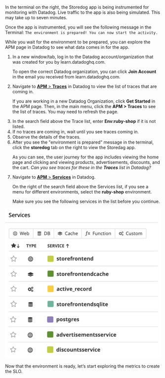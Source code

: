 In the terminal on the right, the Storedog app is being instrumented for monitoring with Datadog. Live traffic to the app is also being simulated. This may take up to seven minutes.

Once the app is instrumented, you will see the following message in the Terminal: `The environment is prepared! You can now start the activity.`

While you wait for the environment to be prepared, you can explore the APM page in Datadog to see what data comes in for the app.
1. In a new window/tab, log in to the Datadog account/organization that was created for you by learn.datadoghq.com. <p> To open the correct Datadog organization, you can click **Join Account** in the email you received from learn.datadoghq.com.
2. Navigate to <a href="https://app.datadoghq.com/apm/traces" target="_datadog">**APM** > **Traces**</a> in Datadog to view the list of traces that are coming in. <p> If you are working in a new Datadog Organization, click **Get Started** in the APM page. Then, in the main menu, click the **APM > Traces** to see the list of traces. You may need to refresh the page.
3. In the search field above the Trace list, enter **Env:ruby-shop** if it is not listed. 
4. If no traces are coming in, wait until you see traces coming in.
5. Observe the details of the traces. 
6. After you see the "environment is prepared" message in the terminal, click the **storedog** tab on the right to view the Storedag app. <p> As you can see, the user journey for the app includes viewing the home page and clicking and viewing products, advertisements, discounts, and the cart. *Can you see traces for these in the **Traces** list in Datadog?*
7. Navigate to <a href="https://app.datadoghq.com/apm/" target="_datadog">**APM** > **Services**</a> in Datadog. <p> On the right of the search field above the Services list, if you see a menu for different environments, select the **ruby-shop** environment. <p> Make sure you see the following services in the list before you continue. 

![Service List](createslo/assets/service-list.png)

Now that the environment is ready, let’s start exploring the metrics to create the SLO.